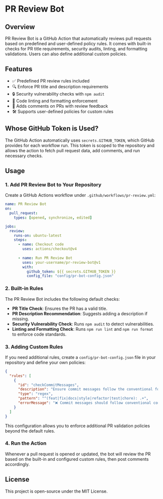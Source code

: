 # PR Review Bot

## Overview
PR Review Bot is a GitHub Action that automatically reviews pull requests based on predefined and user-defined policy rules. It comes with built-in checks for PR title requirements, security audits, linting, and formatting validations. Users can also define additional custom policies.

## Features
- ✅ Predefined PR review rules included
- 🔍 Enforce PR title and description requirements
- 🔒 Security vulnerability checks with `npm audit`
- 🎨 Code linting and formatting enforcement
- 📑 Adds comments on PRs with review feedback
- 🛠️ Supports user-defined policies for custom rules

## Whose GitHub Token is Used?
The GitHub Action automatically uses `secrets.GITHUB_TOKEN`, which GitHub provides for each workflow run. This token is scoped to the repository and allows the action to fetch pull request data, add comments, and run necessary checks.

## Usage
### 1. Add PR Review Bot to Your Repository
Create a GitHub Actions workflow under `.github/workflows/pr-review.yml`:

```yaml
name: PR Review Bot
on:
  pull_request:
    types: [opened, synchronize, edited]

jobs:
  review:
    runs-on: ubuntu-latest
    steps:
      - name: Checkout code
        uses: actions/checkout@v4
      
      - name: Run PR Review Bot
        uses: your-username/pr-review-bot@v1
        with:
          github_token: ${{ secrets.GITHUB_TOKEN }}
          config_file: "config/pr-bot-config.json"
```

### 2. Built-in Rules
The PR Review Bot includes the following default checks:
- **PR Title Check**: Ensures the PR has a valid title.
- **PR Description Recommendation**: Suggests adding a description if missing.
- **Security Vulnerability Check**: Runs `npm audit` to detect vulnerabilities.
- **Linting and Formatting Check**: Runs `npm run lint` and `npm run format` to enforce code standards.

### 3. Adding Custom Rules
If you need additional rules, create a `config/pr-bot-config.json` file in your repository and define your own policies:

```json
{
  "rules": [
    {
      "id": "checkCommitMessages",
      "description": "Ensure commit messages follow the conventional format",
      "type": "regex",
      "pattern": "^(feat|fix|docs|style|refactor|test|chore): .+",
      "errorMessage": "❌ Commit messages should follow conventional commits format."
    }
  ]
}
```

This configuration allows you to enforce additional PR validation policies beyond the default rules.

### 4. Run the Action
Whenever a pull request is opened or updated, the bot will review the PR based on the built-in and configured custom rules, then post comments accordingly.

## License
This project is open-source under the MIT License.

